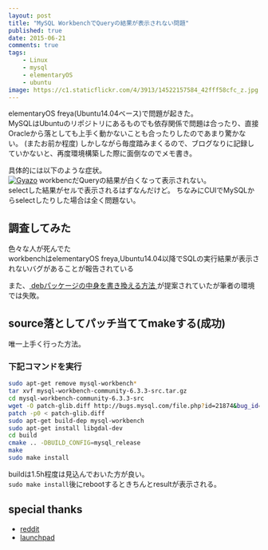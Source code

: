 ```yaml
---
layout: post
title: "MySQL WorkbenchでQueryの結果が表示されない問題"
published: true
date: 2015-06-21
comments: true
tags: 
    - Linux
    - mysql
    - elementaryOS
    - ubuntu
image: https://c1.staticflickr.com/4/3913/14522157584_42fff58cfc_z.jpg
---
```


elementaryOS freya(Ubuntu14.04ベース)で問題が起きた。  
MySQLはUbuntuのリポジトリにあるものでも依存関係で問題は合ったり、直接Oracleから落としても上手く動かないことも合ったりしたのであまり驚かない。
(またお前か程度)
しかしながら毎度踏みまくるので、ブログなりに記録していかないと、再度環境構築した際に面倒なのでメモ書き。  

<!-- more -->

具体的には以下のような症状。  
[![Gyazo](http://i.gyazo.com/62032b7e85ee9a16a4b33dfb096b1454.png)](http://gyazo.com/62032b7e85ee9a16a4b33dfb096b1454)
workbencだQueryの結果が白くなって表示されない。  
selectした結果がセルで表示されるはずなんだけど。 
ちなみにCUIでMySQLからselectしたりした場合は全く問題ない。  

## 調査してみた
色々な人が死んでた  
workbenchはelementaryOS freya,Ubuntu14.04以降でSQLの実行結果が表示されないバグがあることが報告されている  

また、[ debパッケージの中身を書き換える方法 ](http://askubuntu.com/a/458646)が提案されていたが筆者の環境では失敗。

## source落としてパッチ当ててmakeする(成功)

唯一上手く行った方法。

### 下記コマンドを実行

```bash
sudo apt-get remove mysql-workbench*
tar xvf mysql-workbench-community-6.3.3-src.tar.gz
cd mysql-workbench-community-6.3.3-src
wget -O patch-glib.diff http://bugs.mysql.com/file.php?id=21874&bug_id=74147
patch -p0 < patch-glib.diff
sudo apt-get build-dep mysql-workbench
sudo apt-get install libgdal-dev
cd build
cmake .. -DBUILD_CONFIG=mysql_release
make
sudo make install
```

buildは1.5h程度は見込んでおいた方が良い。  
`sudo make install`後にrebootするときちんとresultが表示される。

## special thanks

* [ reddit ](https://www.reddit.com/r/elementaryos/comments/2tahgl/elementary_mysql_workbench_libglib_242_empty/)
* [ launchpad ](https://bugs.launchpad.net/ubuntu/+source/mysql-workbench/+bug/1376154/comments/7)

